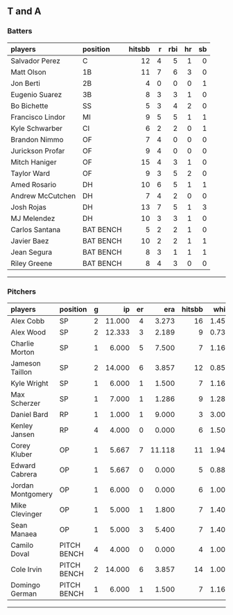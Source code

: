 ## T and A

### Batters

 
|players          |position  | hitsbb|  r| rbi| hr| sb| 
|:----------------|:---------|------:|--:|---:|--:|--:| 
|Salvador Perez   |C         |     12|  4|   5|  1|  0| 
|Matt Olson       |1B        |     11|  7|   6|  3|  0| 
|Jon Berti        |2B        |      4|  0|   0|  0|  1| 
|Eugenio Suarez   |3B        |      8|  3|   3|  1|  0| 
|Bo Bichette      |SS        |      5|  3|   4|  2|  0| 
|Francisco Lindor |MI        |      9|  5|   5|  1|  1| 
|Kyle Schwarber   |CI        |      6|  2|   2|  0|  1| 
|Brandon Nimmo    |OF        |      7|  4|   0|  0|  0| 
|Jurickson Profar |OF        |      9|  4|   0|  0|  0| 
|Mitch Haniger    |OF        |     15|  4|   3|  1|  0| 
|Taylor Ward      |OF        |      9|  3|   5|  2|  0| 
|Amed Rosario     |DH        |     10|  6|   5|  1|  1| 
|Andrew McCutchen |DH        |      7|  4|   2|  0|  0| 
|Josh Rojas       |DH        |     13|  7|   5|  1|  3| 
|MJ Melendez      |DH        |     10|  3|   3|  1|  0| 
|Carlos Santana   |BAT BENCH |      5|  2|   2|  1|  0| 
|Javier Baez      |BAT BENCH |     10|  2|   2|  1|  1| 
|Jean Segura      |BAT BENCH |      8|  3|   1|  1|  1| 
|Riley Greene     |BAT BENCH |      8|  4|   3|  0|  0| 

* * *

### Pitchers

 
|players           |position    |  g|     ip| er|    era| hitsbb|  whip| so|  w| sv| 
|:-----------------|:-----------|--:|------:|--:|------:|------:|-----:|--:|--:|--:| 
|Alex Cobb         |SP          |  2| 11.000|  4|  3.273|     16| 1.455| 12|  1|  0| 
|Alex Wood         |SP          |  2| 12.333|  3|  2.189|      9| 0.730| 14|  1|  0| 
|Charlie Morton    |SP          |  1|  6.000|  5|  7.500|      7| 1.167|  7|  0|  0| 
|Jameson Taillon   |SP          |  2| 14.000|  6|  3.857|     12| 0.857| 10|  1|  0| 
|Kyle Wright       |SP          |  1|  6.000|  1|  1.500|      7| 1.167|  5|  1|  0| 
|Max Scherzer      |SP          |  1|  7.000|  1|  1.286|      9| 1.286|  6|  0|  0| 
|Daniel Bard       |RP          |  1|  1.000|  1|  9.000|      3| 3.000|  1|  0|  1| 
|Kenley Jansen     |RP          |  4|  4.000|  0|  0.000|      6| 1.500|  4|  0|  3| 
|Corey Kluber      |OP          |  1|  5.667|  7| 11.118|     11| 1.941|  4|  0|  0| 
|Edward Cabrera    |OP          |  1|  5.667|  0|  0.000|      5| 0.882|  6|  1|  0| 
|Jordan Montgomery |OP          |  1|  6.000|  0|  0.000|      6| 1.000|  8|  1|  0| 
|Mike Clevinger    |OP          |  1|  5.000|  1|  1.800|      7| 1.400|  3|  1|  0| 
|Sean Manaea       |OP          |  1|  5.000|  3|  5.400|      7| 1.400|  4|  0|  0| 
|Camilo Doval      |PITCH BENCH |  4|  4.000|  0|  0.000|      4| 1.000|  4|  1|  3| 
|Cole Irvin        |PITCH BENCH |  2| 14.000|  6|  3.857|     14| 1.000|  7|  0|  0| 
|Domingo German    |PITCH BENCH |  1|  6.000|  1|  1.500|      7| 1.167|  4|  0|  0| 


* * *


